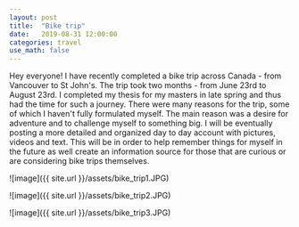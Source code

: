 ```yaml
---
layout: post
title:  "Bike trip"
date:   2019-08-31 12:00:00
categories: travel
use_math: false
---
```


Hey everyone! I have recently completed a bike trip across Canada - from Vancouver to St John's. The trip took two months - from June 23rd to August 23rd. I completed my thesis for my masters in late spring and thus had the time for such a journey. There were many reasons for the trip, some of which I haven't fully formulated myself. The main reason was a desire for adventure and to challenge myself to something big. I will be eventually posting a more detailed and organized day to day account with pictures, videos and text. This will be in order to help remember things for myself in the future as well create an information source for those that are curious or are considering bike trips themselves.



![image]({{ site.url }}/assets/bike_trip1.JPG)

![image]({{ site.url }}/assets/bike_trip2.JPG)

![image]({{ site.url }}/assets/bike_trip3.JPG)


